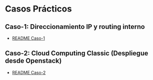 # Casos Prácticos

## Caso-1: Direccionamiento IP y routing interno

- [README Caso-1](#https://github.com/Ignacio-Gutierrez/Teleinformatica/tree/main/Caso1/README.ME)

## Caso-2: Cloud Computing Classic (Despliegue desde Openstack)

- [README Caso-2](#https://github.com/Ignacio-Gutierrez/Teleinformatica/tree/main/Caso2/README.ME)
